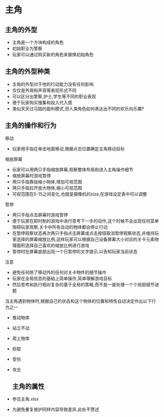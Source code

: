 主角
====

主角的外型
----------

-	主角是一个方块构成的角色
-	初始职业为警察
-	玩家可以通过购买新的角色来替换初始角色

主角的外型种类
--------------

-	主角的外型对于他的行动能力没有任何影响
-	仅仅是外观和声音等表现形式不同
-	可以区分出警察,护士,学生等不同的职业表现
-	便于玩家购买搜集和投入代入感
-	类似天天过马路的盈利模式,但人类角色如何表达出不同的欢乐向乐趣?

主角的操作和行为
----------------

移动

-	玩家用手指在单击地面移动,根据点击位置确定主角移动目标

缩放屏幕

-	玩家可以用两只手指缩放屏幕,观察整体布局和进入主角操作细节
-	缩放屏幕时游戏暂停
-	两只手指靠拢缩小物体,增加可视范围
-	两只手指拉开放大物体,缩小可视范围
-	可视范围在5-15之间变化,也就是摄像机的size,在游戏设定表中可以调整

暂停

-	两只手指点击屏幕时游戏暂停
-	便于玩家在即时制的游戏中进行思考下一步的动作,这个时候不会出现任何菜单阻碍玩家观察,关卡中所有会动的物体都会停止行动.
-	在暂停观察状态再次两只手指点击屏幕或点击按钮取消暂停观察状态,并维持玩家选择的屏幕缩放比例,这样玩家可以根据自己设备屏幕大小对应的关卡元素物理面积选择自己喜欢的缩放比例进行游戏
-	暂停时在屏幕底部出现一个已暂停的文字提示,以告知玩家当前状态

注意

-	避免任何除了移动外的任何对关卡物件的细节操作
-	玩家在全局信息的基础上简单操作,简单理解游戏目标
-	然后思考和执行相对复杂的基于全局的策略,而不是一直处理一个个局部细节谜题

当主角遇到物体时,根据自己的状态和这个物体的位置和特性自动决定作出以下行为之一

-	推动物体
-	站立不动
-	爬上物体
-	拾取
-	受伤
-	攻击

	主角的属性
	----------

-	参见主角.xlsx

-	为避免重复维护同样内容导致差异,此处不赘述
